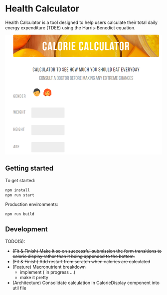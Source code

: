 # Health Calculator

Health Calculator is a tool designed to help users calculate their total daily energy expenditure (TDEE)
using the Harris-Benedict equation.

![Screenshot](reposcreenshot.PNG)

## Getting started

To get started:
```
npm install
npm run start
```

Production environments:
```
npm run build
```

## Development

TODO(S):
- <del>(Fit & Finish) Make it so on successful submission the form transitions to calorie display rather than it being appended to the bottom.</del>
- <del>(Fit & Finish) Add restart from scratch when calories are calculated</del>
- (Feature) Macronutrient breakdown
    - implement ( in progress ...)
    - make it pretty
- (Architecture) Consolidate calculation in CalorieDisplay component into util file